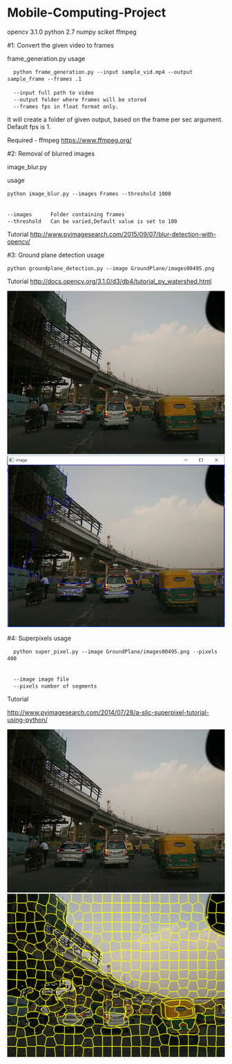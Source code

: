 # Mobile-Computing-Project

opencv 3.1.0
python 2.7
numpy
sciket
ffmpeg


#1: Convert the given video to frames 

frame_generation.py
usage

      python frame_generation.py --input sample_vid.mp4 --output sample_frame --frames .1
      
      --input full path to video
      --output folder where frames will be stored
      --frames fps in float format only.

It will create a folder of given output, based on the frame per sec argument. Default fps is 1.

Required - ffmpeg
https://www.ffmpeg.org/

#2: Removal of blurred images

image_blur.py

usage

    python image_blur.py --images Frames --threshold 1000


	--images      Folder containing frames
	--threshold   Can be varied,Default value is set to 100

Tutorial 
  http://www.pyimagesearch.com/2015/09/07/blur-detection-with-opencv/


#3: Ground plane detection
usage
	
	python groundplane_detection.py --image GroundPlane/images00495.png

Tutorial 
  http://docs.opencv.org/3.1.0/d3/db4/tutorial_py_watershed.html

![alt text](Screenshots/images00495.png "Description goes here")
![alt text](Screenshots/GP1.png "Description goes here")

#4: Superpixels 
usage
      
      python super_pixel.py --image GroundPlane/images00495.png --pixels 400


      --image image file
      --pixels number of segments

Tutorial

http://www.pyimagesearch.com/2014/07/28/a-slic-superpixel-tutorial-using-python/

![alt text](Screenshots/images00495.png "Description goes here")
![alt text](Screenshots/superpixels_400_segments.png "Description goes here")


